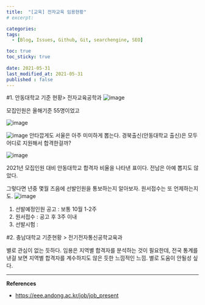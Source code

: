 ```yaml
---
title:  "[교육] 전자교육 임용현황"
# excerpt: 

categories: 
tags:
  - [Blog, Issues, Github, Git, searchengine, SEO]

toc: true
toc_sticky: true
 
date: 2021-05-31
last_modified_at: 2021-05-31
published : false
---
```


#1. 안동대학교 기준 현황> 전자교육공학과
![image](https://user-images.githubusercontent.com/82863114/120257369-19af4a80-c2cb-11eb-99a3-784ddf629312.png)

모집인원은 올해기준 55명이었고 

![image](https://user-images.githubusercontent.com/82863114/120257477-4bc0ac80-c2cb-11eb-9078-4908cc5ebf26.png)


![image](https://eee.andong.ac.kr/data/cms/2592/20201207104253_7186139.jpg)
안타깝게도 서울은 아주 미미하게 뽑는다. 경북출신(안동대학교 출신)은 모두 어디로 지원해서 합격한걸까?  

![image](https://user-images.githubusercontent.com/82863114/120258075-5a5b9380-c2cc-11eb-8dd8-57d73992ff10.png)

2021년 모집인원 대비 안동대학교 합격자 비율을 나타낸 표이다. 
전남은 아예 뽑지도 않았다. 

그렇다면 년중 몇월 즈음에 선발인원을 통보하는지 알아보자. 
원서접수는 또 언제하는지도.
![image](https://user-images.githubusercontent.com/82863114/120267078-30ab6800-c2de-11eb-92a0-1666a275444e.png)

1) 선발예정인원 공고 : 보통 10월 1-2주
2) 원서접수 : 공고 후 3주 이내
3) 선발시험 :  


#2. 충남대학교 기준현황 > 전기전자통신공학교육과

별로 관심이 없는 듯하다. 임용은 지역별 합격자를 분석하는 것이 필요한데, 전국 통계를 낸걸 보면 지역별 합격자를 계수하지도 않은 듯한 느낌적인 느낌. 별로 도움이 안될성 싶다.



*****

**References**
* <ref>https://eee.andong.ac.kr/job/job_present</ref>

